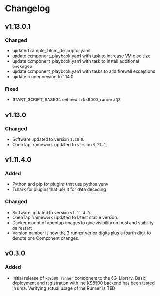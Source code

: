 # Changelog

## v1.13.0.1
### Changed
- updated sample_tnlcm_descriptor.yaml
- update component_playbook.yaml with task to increase VM disc size
- update component_playbook.yaml with task to install additional packages
- update component_playbook.yaml with tasks to add firewall exceptions
- update runner version to 1.14.0
### Fixed
- START_SCRIPT_BASE64 defined in ks8500_runner.tfj2   

## v1.13.0
### Changed
- Software updated to version `1.30.0`.
- OpenTap framework updated to version `9.27.1`.


## v1.11.4.0
### Added
- Python and pip for plugins that use python venv
- Tshark for plugins that use it for data decoding
### Changed
- Software updated to version `v1.11.4.0`.
- OpenTap framework updated to latest stable version.
- Docker mount of opentap-images to give visibility on host and stability on restart.
- Version number is now the 3 runner verion digits plus a fourth digit to denote one Component changes.

## v0.3.0
### Added
- Initial release of `ks8500_runner` component to the 6G-Library. Basic deployment and registration with the KS8500 backend has been tested in uma. Verifying actual usage of the Runner is TBD
